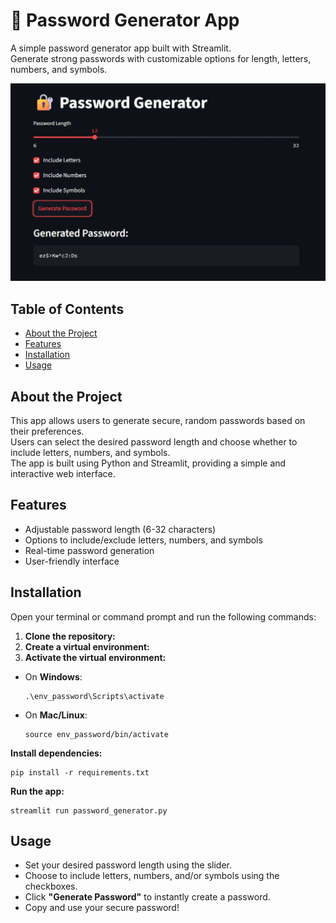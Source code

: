 # 🔐 Password Generator App

A simple password generator app built with Streamlit.  
Generate strong passwords with customizable options for length, letters, numbers, and symbols.

![App Screenshot](app_screenshot.png)

## Table of Contents
- [About the Project](#about-the-project)
- [Features](#features)
- [Installation](#installation)
- [Usage](#usage)



## About the Project

This app allows users to generate secure, random passwords based on their preferences.  
Users can select the desired password length and choose whether to include letters, numbers, and symbols.  
The app is built using Python and Streamlit, providing a simple and interactive web interface.

## Features

- Adjustable password length (6-32 characters)
- Options to include/exclude letters, numbers, and symbols
- Real-time password generation
- User-friendly interface

## Installation

Open your terminal or command prompt and run the following commands:

1. **Clone the repository:** 
2. **Create a virtual environment:**
3. **Activate the virtual environment:**
- On **Windows**:
  ```
  .\env_password\Scripts\activate
  ```
- On **Mac/Linux**:
  ```
  source env_password/bin/activate
  ```

 **Install dependencies:**
   ```
  pip install -r requirements.txt
  ```

 **Run the app:**
   ```
  streamlit run password_generator.py
  ```

## Usage

- Set your desired password length using the slider.
- Choose to include letters, numbers, and/or symbols using the checkboxes.
- Click **"Generate Password"** to instantly create a password.
- Copy and use your secure password!







